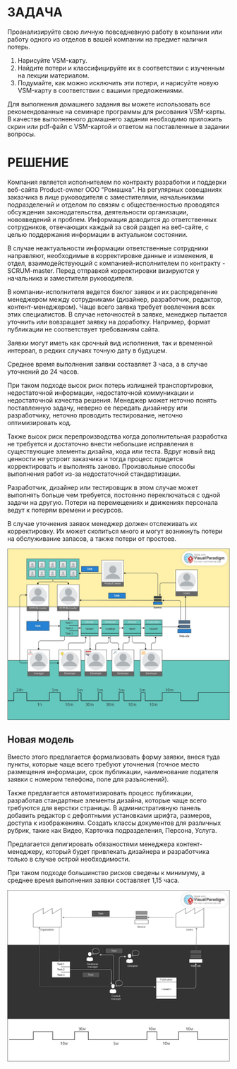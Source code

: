 # ЗАДАЧА

Проанализируйте свою личную повседневную работу в компании или работу одного из отделов в вашей компании на предмет наличия потерь.

1. Нарисуйте VSM-карту.
2. Найдите потери и классифицируйте их в соответствии с изученным на лекции материалом.
3. Подумайте, как можно исключить эти потери, и нарисуйте новую VSM-карту в соответствии с вашими предложениями.

Для выполнения домашнего задания вы можете использовать все рекомендованные на семинаре программы для рисования VSM-карты. В качестве выполненного домашнего задания необходимо приложить скрин или pdf-файл с VSM-картой и ответом на поставленные в задании вопросы.

# РЕШЕНИЕ

Компания является исполнителем по контракту разработки и поддерки веб-сайта Product-owner ООО "Ромашка". На регулярных совещаниях заказчика в лице руководителя с заместителями, начальниками подразделений и отделом по связям с общественностью проводятся обсуждения законодательства, деятельности организации, нововведений и проблем. Информация доводится до ответственных сотрудников, отвечающих каждый за свой раздел на веб-сайте, с целью поддержания информации в актуальном состоянии.

В случае неактуальности информации ответственные сотрудники направляют, необходимые в корректировке данные и изменения, в отдел, взаимодействующий с компанией-исполнителем по контракту - SCRUM-master. Перед отправкой корректировки визируются у начальника и заместителя руководителя.

В компании-исполнителя ведется бэклог заявок и их распределение менеджером между сотрудниками (дизайнер, разработчик, редактор, контент-менеджером). Чаще всего заявка требует вовлечения всех этих специалистов. В случае неточностей в заявке, менеджер пытается уточнить или вовзращает заявку на доработку. Например, формат публикации не соответствует требованиям сайта.

Заявки могут иметь как срочный вид исполнения, так и временной интервал, в редких случаях точную дату в будущем.

Среднее время выполнения заявки составляет 3 часа, а в случае уточнений до 24 часов.

При таком подходе высок риск потерь излишней транспортировки, недостаточной информации, недостаточной коммуникации и недостаточной качества решения. Менеджер может неточно понять поставленную задачу, неверно ее передать дизайнеру или разработчику, неточно проводить тестирование, неточно оптимизировать код.

Также высок риск перепроизводства когда дополнительная разработка не требуется и достаточно внести небольшие исправления в существующие элементы дизайна, кода или теста. Вдруг новый вид ценности не устроит заказчика и тогда процесс придется корректировать и выполнять заново. Произвольные способы выполнения работ из-за недостаточной стандартизации.

Разработчик, дизайнер или тестировщик в этом случае может выполнять больше чем требуется, постоянно переключаться с одной задачи на другую. Потери на перемещениях и движениях персонала ведут к потерям времени и ресурсов.

В случае уточнения заявок менеджер должен отслеживать их корректировку. Их может скопиться много и могут возникнуть потери на обслуживание запасов, а также потери от простоев.

![VSM-карта](img/OldVSMmap.jpg)

## Новая модель

Вместо этого предлагается формализовать форму заявки, внеся туда пункты, которые чаще всего требуют уточнения (точное место размещения информации, срок публикации, наименование подателя заявки с номером телефона, поле для разъяснений). 

Также предлагается автоматизировать процесс публикации, разработав стандартные элементы дизайна, которые чаще всего требуются для верстки страницы. В административную панель добавить редактор с дефолтными установками шрифта, размеров, доступа к изображениям. Создать классы документов для различных рубрик, такие как Видео, Карточка подразделения, Персона, Услуга.

Предлагается делигировать обязаностями менеджера контент-менеджеру, который будет привлекать дизайнера и разработчика только в случае острой необходимости.

При таком подходе большинство рисков сведены к минимуму, а среднее время выполнения заявки составляет 1,15 часа.

![Новая VSM-карта](img/NewVSMmap.jpg)